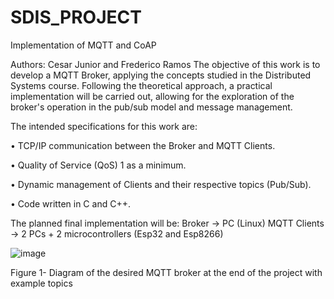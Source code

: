 # SDIS_PROJECT
Implementation of MQTT and CoAP

Authors: Cesar Junior and Frederico Ramos
The objective of this work is to develop a MQTT Broker, applying the concepts studied in the Distributed Systems course. Following the theoretical approach, a practical implementation will be carried out, allowing for the exploration of the broker's operation in the pub/sub model and message management. 



The intended specifications for this work are:

•	TCP/IP communication between the Broker and MQTT Clients.

•	Quality of Service (QoS) 1 as a minimum.

•	Dynamic management of Clients and their respective topics (Pub/Sub).

•	Code written in C and C++.



The planned final implementation will be:
Broker → PC (Linux)
MQTT Clients → 2 PCs + 2 microcontrollers (Esp32 and Esp8266)

![image](https://github.com/user-attachments/assets/80972031-7581-47e6-9320-372cb7866858)

Figure 1- Diagram of the desired MQTT broker at the end of the project with example topics

